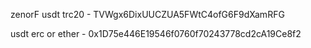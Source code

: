 zenorF
usdt trc20 - 
TVWgx6DixUUCZUA5FWtC4ofG6F9dXamRFG

usdt erc or ether  - 
0x1D75e446E19546f0760f70243778cd2cA19Ce8f2
